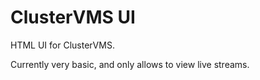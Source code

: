 # ClusterVMS UI

HTML UI for ClusterVMS.

Currently very basic, and only allows to view live streams.
